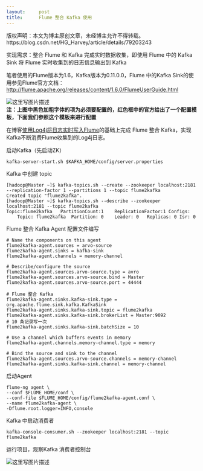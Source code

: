 ```yaml
---
layout:     post
title:      Flume 整合 Kafka 使用
---
```

<div id="article_content" class="article_content clearfix csdn-tracking-statistics" data-pid="blog" data-mod="popu_307" data-dsm="post">
								<div class="article-copyright">
					版权声明：本文为博主原创文章，未经博主允许不得转载。					https://blog.csdn.net/HG_Harvey/article/details/79203243				</div>
								            <div id="content_views" class="markdown_views prism-atom-one-dark">
							<!-- flowchart 箭头图标 勿删 -->
							<svg xmlns="http://www.w3.org/2000/svg" style="display: none;"><path stroke-linecap="round" d="M5,0 0,2.5 5,5z" id="raphael-marker-block" style="-webkit-tap-highlight-color: rgba(0, 0, 0, 0);"></path></svg>
							<p>实现需求：整合 Flume 和 Kafka 完成实时数据收集，即使用 Flume 中的 Kafka Sink 将 Flume 实时收集到的日志信息输出到 Kafka</p>

<p>笔者使用的Flume版本为1.6，Kafka版本为0.11.0.0，Flume 中的Kafka Sink的使用参见Flume官方文档： <br>
<a href="http://flume.apache.org/releases/content/1.6.0/FlumeUserGuide.html" rel="nofollow">http://flume.apache.org/releases/content/1.6.0/FlumeUserGuide.html</a></p>

<p><img src="https://img-blog.csdn.net/20180130104556687?watermark/2/text/aHR0cDovL2Jsb2cuY3Nkbi5uZXQvSEdfSGFydmV5/font/5a6L5L2T/fontsize/400/fill/I0JBQkFCMA==/dissolve/70/gravity/SouthEast" alt="这里写图片描述" title=""> <br>
<strong>注：上图中黑色加粗字体的项为必须要配置的，红色框中的官方给出了一个配置模板，下面我们参照这个模板来进行配置</strong></p>

<p>在博客<a href="http://blog.csdn.net/hg_harvey/article/details/78357556" rel="nofollow">使用Log4j将日志实时写入Flume</a>的基础上完成 Flume 整合 Kafka，实现Kafka不断消费Flume收集到的Log4j日志。</p>

<p>启动Kafka（先启动ZK）</p>



<pre class="prettyprint"><code class=" hljs lasso">kafka<span class="hljs-attribute">-server</span><span class="hljs-attribute">-start</span><span class="hljs-built_in">.</span>sh <span class="hljs-variable">$KAFKA_HOME</span>/config/server<span class="hljs-built_in">.</span>properties</code></pre>

<p>Kafka 中创建 topic</p>



<pre class="prettyprint"><code class=" hljs brainfuck"><span class="hljs-title">[</span><span class="hljs-comment">hadoop@Master</span> <span class="hljs-comment">~</span><span class="hljs-title">]</span><span class="hljs-comment">$</span> <span class="hljs-comment">kafka</span><span class="hljs-literal">-</span><span class="hljs-comment">topics</span><span class="hljs-string">.</span><span class="hljs-comment">sh</span> <span class="hljs-literal">-</span><span class="hljs-literal">-</span><span class="hljs-comment">create</span> <span class="hljs-literal">-</span><span class="hljs-literal">-</span><span class="hljs-comment">zookeeper</span> <span class="hljs-comment">localhost:2181</span> <span class="hljs-literal">-</span><span class="hljs-literal">-</span><span class="hljs-comment">replication</span><span class="hljs-literal">-</span><span class="hljs-comment">factor</span> <span class="hljs-comment">1</span> <span class="hljs-literal">-</span><span class="hljs-literal">-</span><span class="hljs-comment">partitions</span> <span class="hljs-comment">1</span> <span class="hljs-literal">-</span><span class="hljs-literal">-</span><span class="hljs-comment">topic</span> <span class="hljs-comment">flume2kafka</span>
<span class="hljs-comment">Created</span> <span class="hljs-comment">topic</span> <span class="hljs-comment">"flume2kafka"</span><span class="hljs-string">.</span>
<span class="hljs-title">[</span><span class="hljs-comment">hadoop@Master</span> <span class="hljs-comment">~</span><span class="hljs-title">]</span><span class="hljs-comment">$</span> <span class="hljs-comment">kafka</span><span class="hljs-literal">-</span><span class="hljs-comment">topics</span><span class="hljs-string">.</span><span class="hljs-comment">sh</span> <span class="hljs-literal">-</span><span class="hljs-literal">-</span><span class="hljs-comment">describe</span> <span class="hljs-literal">-</span><span class="hljs-literal">-</span><span class="hljs-comment">zookeeper</span> <span class="hljs-comment">localhost:2181</span> <span class="hljs-literal">-</span><span class="hljs-literal">-</span><span class="hljs-comment">topic</span> <span class="hljs-comment">flume2kafka</span>
<span class="hljs-comment">Topic:flume2kafka</span>   <span class="hljs-comment">PartitionCount:1</span>    <span class="hljs-comment">ReplicationFactor:1</span> <span class="hljs-comment">Configs:</span>
    <span class="hljs-comment">Topic:</span> <span class="hljs-comment">flume2kafka</span>  <span class="hljs-comment">Partition:</span> <span class="hljs-comment">0</span>    <span class="hljs-comment">Leader:</span> <span class="hljs-comment">0</span>   <span class="hljs-comment">Replicas:</span> <span class="hljs-comment">0</span> <span class="hljs-comment">Isr:</span> <span class="hljs-comment">0</span></code></pre>

<p>Flume 整合 Kafka Agent 配置文件编写</p>



<pre class="prettyprint"><code class=" hljs avrasm"><span class="hljs-preprocessor"># Name the components on this agent</span>
flume2kafka-agent<span class="hljs-preprocessor">.sources</span> = arvo-source
flume2kafka-agent<span class="hljs-preprocessor">.sinks</span> = kafka-sink
flume2kafka-agent<span class="hljs-preprocessor">.channels</span> = memory-channel

<span class="hljs-preprocessor"># Describe/configure the source</span>
flume2kafka-agent<span class="hljs-preprocessor">.sources</span><span class="hljs-preprocessor">.arvo</span>-source<span class="hljs-preprocessor">.type</span> = avro
flume2kafka-agent<span class="hljs-preprocessor">.sources</span><span class="hljs-preprocessor">.arvo</span>-source<span class="hljs-preprocessor">.bind</span> = Master
flume2kafka-agent<span class="hljs-preprocessor">.sources</span><span class="hljs-preprocessor">.arvo</span>-source<span class="hljs-preprocessor">.port</span> = <span class="hljs-number">44444</span>

<span class="hljs-preprocessor"># Flume 整合 Kafka</span>
flume2kafka-agent<span class="hljs-preprocessor">.sinks</span><span class="hljs-preprocessor">.kafka</span>-sink<span class="hljs-preprocessor">.type</span> = org<span class="hljs-preprocessor">.apache</span><span class="hljs-preprocessor">.flume</span><span class="hljs-preprocessor">.sink</span><span class="hljs-preprocessor">.kafka</span><span class="hljs-preprocessor">.KafkaSink</span>
flume2kafka-agent<span class="hljs-preprocessor">.sinks</span><span class="hljs-preprocessor">.kafka</span>-sink<span class="hljs-preprocessor">.topic</span> = flume2kafka
flume2kafka-agent<span class="hljs-preprocessor">.sinks</span><span class="hljs-preprocessor">.kafka</span>-sink<span class="hljs-preprocessor">.brokerList</span> = Master:<span class="hljs-number">9092</span>
<span class="hljs-preprocessor"># 10 条记录写一次</span>
flume2kafka-agent<span class="hljs-preprocessor">.sinks</span><span class="hljs-preprocessor">.kafka</span>-sink<span class="hljs-preprocessor">.batchSize</span> = <span class="hljs-number">10</span>

<span class="hljs-preprocessor"># Use a channel which buffers events in memory</span>
flume2kafka-agent<span class="hljs-preprocessor">.channels</span><span class="hljs-preprocessor">.memory</span>-channel<span class="hljs-preprocessor">.type</span> = memory

<span class="hljs-preprocessor"># Bind the source and sink to the channel</span>
flume2kafka-agent<span class="hljs-preprocessor">.sources</span><span class="hljs-preprocessor">.arvo</span>-source<span class="hljs-preprocessor">.channels</span> = memory-channel
flume2kafka-agent<span class="hljs-preprocessor">.sinks</span><span class="hljs-preprocessor">.kafka</span>-sink<span class="hljs-preprocessor">.channel</span> = memory-channel</code></pre>

<p>启动Agent</p>

<pre class="prettyprint"><code class=" hljs haml">flume-ng agent \
-<span class="ruby">-conf <span class="hljs-variable">$FLUME_HOME</span>/conf \
</span>-<span class="ruby">-conf-file <span class="hljs-variable">$FLUME_HOME</span>/config/flume2kafka-agent.conf \
</span>-<span class="ruby">-name flume2kafka-agent \
</span>-<span class="ruby"><span class="hljs-constant">Dflume</span>.root.logger=<span class="hljs-constant">INFO</span>,console</span></code></pre>

<p>Kafka 中启动消费者</p>

<pre class="prettyprint"><code class=" hljs brainfuck"><span class="hljs-comment">kafka</span><span class="hljs-literal">-</span><span class="hljs-comment">console</span><span class="hljs-literal">-</span><span class="hljs-comment">consumer</span><span class="hljs-string">.</span><span class="hljs-comment">sh</span> <span class="hljs-literal">-</span><span class="hljs-literal">-</span><span class="hljs-comment">zookeeper</span> <span class="hljs-comment">localhost:2181</span> <span class="hljs-literal">-</span><span class="hljs-literal">-</span><span class="hljs-comment">topic</span> <span class="hljs-comment">flume2kafka</span></code></pre>

<p>运行项目，观察Kafka 消费者控制台</p>

<p><img src="https://img-blog.csdn.net/20180130105104589?watermark/2/text/aHR0cDovL2Jsb2cuY3Nkbi5uZXQvSEdfSGFydmV5/font/5a6L5L2T/fontsize/400/fill/I0JBQkFCMA==/dissolve/70/gravity/SouthEast" alt="这里写图片描述" title=""></p>            </div>
						<link href="https://csdnimg.cn/release/phoenix/mdeditor/markdown_views-9e5741c4b9.css" rel="stylesheet">
                </div>